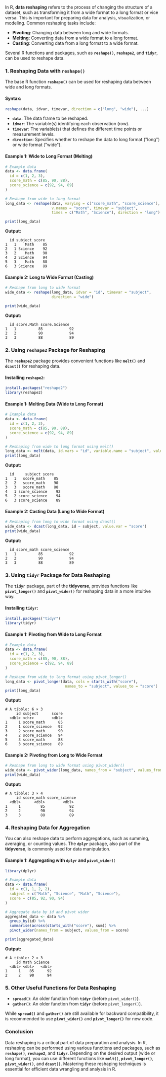 In R, **data reshaping** refers to the process of changing the structure of a dataset, such as transforming it from a wide format to a long format or vice versa. This is important for preparing data for analysis, visualization, or modeling. Common reshaping tasks include:

- **Pivoting**: Changing data between long and wide formats.
- **Melting**: Converting data from a wide format to a long format.
- **Casting**: Converting data from a long format to a wide format.

Several R functions and packages, such as **`reshape()`**, **`reshape2`**, and **`tidyr`**, can be used to reshape data.

### 1. **Reshaping Data with `reshape()`**

The base R function **`reshape()`** can be used for reshaping data between wide and long formats.

#### Syntax:
```r
reshape(data, idvar, timevar, direction = c("long", "wide"), ...)
```
- **`data`**: The data frame to be reshaped.
- **`idvar`**: The variable(s) identifying each observation (row).
- **`timevar`**: The variable(s) that defines the different time points or measurement levels.
- **`direction`**: Specifies whether to reshape the data to long format ("long") or wide format ("wide").

#### Example 1: Wide to Long Format (Melting)
```r
# Example data
data <- data.frame(
  id = c(1, 2, 3),
  score_math = c(85, 90, 88),
  score_science = c(92, 94, 89)
)

# Reshape from wide to long format
long_data <- reshape(data, varying = c("score_math", "score_science"), 
                     v.names = "score", timevar = "subject", 
                     times = c("Math", "Science"), direction = "long")

print(long_data)
```

**Output:**
```
  id subject score
1   1    Math    85
2   1 Science    92
3   2    Math    90
4   2 Science    94
5   3    Math    88
6   3 Science    89
```

#### Example 2: Long to Wide Format (Casting)
```r
# Reshape from long to wide format
wide_data <- reshape(long_data, idvar = "id", timevar = "subject", 
                     direction = "wide")

print(wide_data)
```

**Output:**
```
  id score.Math score.Science
1   1          85            92
2   2          90            94
3   3          88            89
```

### 2. **Using `reshape2` Package for Reshaping**

The **`reshape2`** package provides convenient functions like **`melt()`** and **`dcast()`** for reshaping data.

#### Installing `reshape2`:
```r
install.packages("reshape2")
library(reshape2)
```

#### Example 1: Melting Data (Wide to Long Format)
```r
# Example data
data <- data.frame(
  id = c(1, 2, 3),
  score_math = c(85, 90, 88),
  score_science = c(92, 94, 89)
)

# Reshaping from wide to long format using melt()
long_data <- melt(data, id.vars = "id", variable.name = "subject", value.name = "score")
print(long_data)
```

**Output:**
```
  id     subject score
1   1   score_math    85
2   2   score_math    90
3   3   score_math    88
4   1 score_science    92
5   2 score_science    94
6   3 score_science    89
```

#### Example 2: Casting Data (Long to Wide Format)
```r
# Reshaping from long to wide format using dcast()
wide_data <- dcast(long_data, id ~ subject, value.var = "score")
print(wide_data)
```

**Output:**
```
  id score_math score_science
1   1          85            92
2   2          90            94
3   3          88            89
```

### 3. **Using `tidyr` Package for Data Reshaping**

The **`tidyr`** package, part of the **tidyverse**, provides functions like **`pivot_longer()`** and **`pivot_wider()`** for reshaping data in a more intuitive way.

#### Installing `tidyr`:
```r
install.packages("tidyr")
library(tidyr)
```

#### Example 1: Pivoting from Wide to Long Format
```r
# Example data
data <- data.frame(
  id = c(1, 2, 3),
  score_math = c(85, 90, 88),
  score_science = c(92, 94, 89)
)

# Reshape from wide to long format using pivot_longer()
long_data <- pivot_longer(data, cols = starts_with("score"),
                           names_to = "subject", values_to = "score")
print(long_data)
```

**Output:**
```
# A tibble: 6 × 3
     id subject      score
  <dbl> <chr>        <dbl>
1     1 score_math      85
2     1 score_science   92
3     2 score_math      90
4     2 score_science   94
5     3 score_math      88
6     3 score_science   89
```

#### Example 2: Pivoting from Long to Wide Format
```r
# Reshape from long to wide format using pivot_wider()
wide_data <- pivot_wider(long_data, names_from = "subject", values_from = "score")
print(wide_data)
```

**Output:**
```
# A tibble: 3 × 4
     id score_math score_science
  <dbl>      <dbl>        <dbl>
1     1         85           92
2     2         90           94
3     3         88           89
```

### 4. **Reshaping Data for Aggregation**

You can also reshape data to perform aggregations, such as summing, averaging, or counting values. The **`dplyr`** package, also part of the **tidyverse**, is commonly used for data manipulation.

#### Example 1: Aggregating with `dplyr` and `pivot_wider()`
```r
library(dplyr)

# Example data
data <- data.frame(
  id = c(1, 1, 2, 2),
  subject = c("Math", "Science", "Math", "Science"),
  score = c(85, 92, 90, 94)
)

# Aggregate data by id and pivot wider
aggregated_data <- data %>%
  group_by(id) %>%
  summarise(across(starts_with("score"), sum)) %>%
  pivot_wider(names_from = subject, values_from = score)

print(aggregated_data)
```

**Output:**
```
# A tibble: 2 × 3
     id Math Science
  <dbl> <dbl>   <dbl>
1     1    85      92
2     2    90      94
```

### 5. **Other Useful Functions for Data Reshaping**

- **`spread()`**: An older function from **`tidyr`** (before `pivot_wider()`).
- **`gather()`**: An older function from **`tidyr`** (before `pivot_longer()`).

While **`spread()`** and **`gather()`** are still available for backward compatibility, it is recommended to use **`pivot_wider()`** and **`pivot_longer()`** for new code.

### Conclusion

Data reshaping is a critical part of data preparation and analysis. In R, reshaping can be performed using various functions and packages, such as **`reshape()`**, **`reshape2`**, and **`tidyr`**. Depending on the desired output (wide or long format), you can use different functions like **`melt()`**, **`pivot_longer()`**, **`pivot_wider()`**, and **`dcast()`**. Mastering these reshaping techniques is essential for efficient data wrangling and analysis in R.
